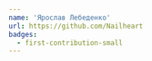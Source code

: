 ```yaml
---
name: 'Ярослав Лебеденко'
url: https://github.com/Nailheart
badges:
  - first-contribution-small
---
```

